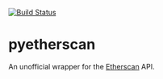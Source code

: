 [![Build Status](https://travis-ci.org/Marto32/pyetherscan.svg?branch=master)](https://travis-ci.org/Marto32/pyetherscan)
# pyetherscan
An unofficial wrapper for the [Etherscan](https://etherscan.io) API.
